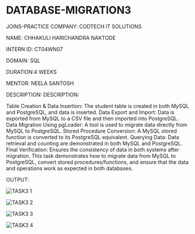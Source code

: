 # DATABASE-MIGRATION3
JOINS-PRACTICE COMPANY: CODTECH IT SOLUTIONS

NAME: CHHAKULI HARICHANDRA NAKTODE

INTERN ID: CT04WN07

DOMAIN: SQL

DURATION:4 WEEKS

MENTOR: NEELA SANTOSH

DESCRIPTION:
DESCRIPTION:

Table Creation & Data Insertion: The student table is created in both MySQL and PostgreSQL, and data is inserted. Data Export and Import: Data is exported from MySQL to a CSV file and then imported into PostgreSQL. Data Migration Using pgLoader: A tool is used to migrate data directly from MySQL to PostgreSQL. Stored Procedure Conversion: A MySQL stored function is converted to its PostgreSQL equivalent. Querying Data: Data retrieval and counting are demonstrated in both MySQL and PostgreSQL. Final Verification: Ensures the consistency of data in both systems after migration. This task demonstrates how to migrate data from MySQL to PostgreSQL, convert stored procedures/functions, and ensure that the data and operations work as expected in both databases.

OUTPUT:

![TASK3 1](https://github.com/user-attachments/assets/e9560252-80ff-4889-b447-981d3f4e7bad)

![TASK3 2](https://github.com/user-attachments/assets/34c9a921-6987-4a90-845f-df628a28cfa3)

![TASK3 3](https://github.com/user-attachments/assets/05f7013c-101b-4cb8-aebb-fde3d3200f33)

![TASK3 4](https://github.com/user-attachments/assets/2780b8c5-b073-4970-b7ad-7317d34b32f4)
